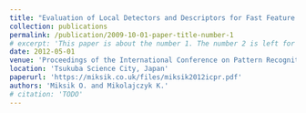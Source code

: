 ```yaml
---
title: "Evaluation of Local Detectors and Descriptors for Fast Feature Matching"
collection: publications
permalink: /publication/2009-10-01-paper-title-number-1
# excerpt: 'This paper is about the number 1. The number 2 is left for future work.'
date: 2012-05-01
venue: 'Proceedings of the International Conference on Pattern Recognition (ICPR)'
location: 'Tsukuba Science City, Japan'
paperurl: 'https://miksik.co.uk/files/miksik2012icpr.pdf'
authors: 'Miksik O. and Mikolajczyk K.'
# citation: 'TODO'
---
```

